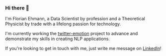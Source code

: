 ### Hi there 👋

I'm Florian Ehmann, a Data Scientist by profession and a Theoretical Physicist by trade with a lifelong passion for technology.

I'm currently working the [twitter-emotion](https://github.com/florianehmann/twitter-emotion) project to advance and demonstrate my skills in creating NLP applications.

If you're looking to get in touch with me, just write me message on [LinkedIn](https://linkedin.com/in/florian-ehmann)!
